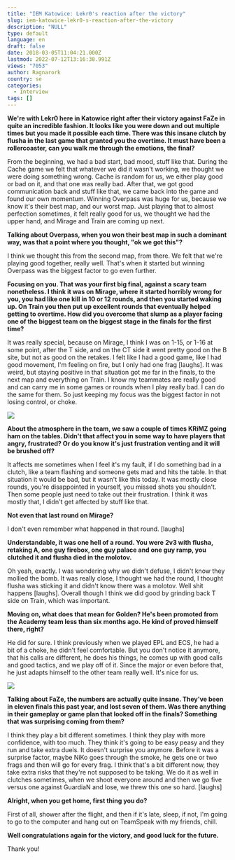 ```yaml
---
title: "IEM Katowice: Lekr0's reaction after the victory"
slug: iem-katowice-lekr0-s-reaction-after-the-victory
description: "NULL"
type: default
language: en
draft: false
date: 2018-03-05T11:04:21.000Z
lastmod: 2022-07-12T13:16:38.991Z
views: "7053"
author: Ragnarork
country: se
categories:
  - Interview
tags: []
---
```

**We're with Lekr0 here in Katowice right after their victory against FaZe in quite an incredible fashion. It looks like you were down and out multiple times but you made it possible each time. There was this insane clutch by flusha in the last game that granted you the overtime. It must have been a rollercoaster, can you walk me through the emotions, the final?** 

From the beginning, we had a bad start, bad mood, stuff like that. During the Cache game we felt that whatever we did it wasn't working, we thought we were doing something wrong. Cache is random for us, we either play good or bad on it, and that one was really bad. After that, we got good communication back and stuff like that, we came back into the game and found our own momentum. Winning Overpass was huge for us, because we know it's their best map, and our worst map. Just playing that to almost perfection sometimes, it felt really good for us, we thought we had the upper hand, and Mirage and Train are coming up next.

**Talking about Overpass, when you won their best map in such a dominant way, was that a point where you thought, "ok we got this"?**

I think we thought this from the second map, from there. We felt that we're playing good together, really well. That's when it started but winning Overpass was the biggest factor to go even further.

**Focusing on you. That was your first big final, against a scary team nonetheless. I think it was on Mirage, where it started horribly wrong for you, you had like one kill in 10 or 12 rounds, and then you started waking up. On Train you then put up excellent rounds that eventually helped getting to overtime. How did you overcome that slump as a player facing one of the biggest team on the biggest stage in the finals for the first time?**

It was really special, because on Mirage, I think I was on 1-15, or 1-16 at some point, after the T side, and on the CT side it went pretty good on the B site, but not as good on the retakes. I felt like I had a good game, like I had good movement, I'm feeling on fire, but I only had one frag \[laughs\]. It was weird, but staying positive in that situation got me far in the finals, to the next map and everything on Train. I know my teammates are really good and can carry me in some games or rounds when I play really bad. I can do the same for them. So just keeping my focus was the biggest factor in not losing control, or choke.

![](//picture/5a1f692cef4fc/pic.jpg)

**About the atmosphere in the team, we saw a couple of times KRiMZ going ham on the tables. Didn't that affect you in some way to have players that angry, frustrated? Or do you know it's just frustration venting and it will be brushed off?**

It affects me sometimes when I feel it's my fault, if I do something bad in a clutch, like a team flashing and someone gets mad and hits the table. In that situation it would be bad, but it wasn't like this today. It was mostly close rounds, you're disappointed in yourself, you missed shots you shouldn't. Then some people just need to take out their frustration. I think it was mostly that, I didn't get affected by stuff like that.

**Not even that last round on Mirage?**

I don't even remember what happened in that round. \[laughs\]

**Understandable, it was one hell of a round. You were** **2v3 with flusha, retaking A, one guy firebox, one guy palace and one guy ramp, you clutched it and flusha died in the molotov.**

Oh yeah, exactly. I was wondering why we didn't defuse, I didn't know they mollied the bomb. It was really close, I thought we had the round, I thought flusha was sticking it and didn't know there was a molotov. Well shit happens \[laughs\]. Overall though I think we did good by grinding back T side on Train, which was important.

**Moving on, what does that mean for Golden? He's been promoted from the Academy team less than six months ago. He kind of proved himself there, right?**

He did for sure. I think previously when we played EPL and ECS, he had a bit of a choke, he didn't feel comfortable. But you don't notice it anymore, that his calls are different, he does his things, he comes up with good calls and good tactics, and we play off of it. Since the major or even before that, he just adapts himself to the other team really well. It's nice for us.

![](//picture/5a1f698d55ef0/pic.jpg)

**Talking about FaZe, the numbers are actually quite insane. They've been in eleven finals this past year, and lost seven of them. Was there anything in their gameplay or game plan that looked off in the finals? Something that was surprising coming from them?** 

I think they play a bit different sometimes. I think they play with more confidence, with too much. They think it's going to be easy peasy and they run and take extra duels. It doesn't surprise you anymore. Before it was a surprise factor, maybe NiKo goes through the smoke, he gets one or two frags and then will go for every frag. I think that's a bit different now, they take extra risks that they're not supposed to be taking. We do it as well in clutches sometimes, when we shoot everyone around and then we go five versus one against GuardiaN and lose, we threw this one so hard. \[laughs\]

**Alright, when you get home, first thing you do?**

First of all, shower after the flight, and then if it's late, sleep, if not, I'm going to go to the computer and hang out on TeamSpeak with my friends, chill.

**Well congratulations again for the victory, and good luck for the future.**

Thank you!

